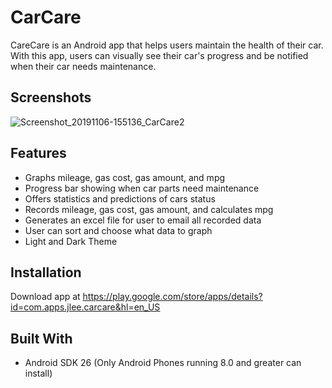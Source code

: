 # CarCare
CareCare is an Android app that helps users maintain the health of their car. With this app, users can visually see their car's progress and be notified when their car needs maintenance.

## Screenshots
![Screenshot_20191106-155136_CarCare2](https://user-images.githubusercontent.com/13184429/68348566-1338fc80-00af-11ea-8d77-ff1f95cdf03a.jpg)

## Features
* Graphs mileage, gas cost, gas amount, and mpg
* Progress bar showing when car parts need maintenance
* Offers statistics and predictions of cars status
* Records mileage, gas cost, gas amount, and calculates mpg
* Generates an excel file for user to email all recorded data 
* User can sort and choose what data to graph
* Light and Dark Theme

## Installation
Download app at https://play.google.com/store/apps/details?id=com.apps.jlee.carcare&hl=en_US

## Built With
* Android SDK 26 (Only Android Phones running 8.0 and greater can install)
